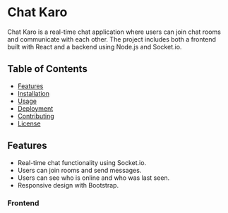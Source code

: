 # Chat Karo

Chat Karo is a real-time chat application where users can join chat rooms and communicate with each other. The project includes both a frontend built with React and a backend using Node.js and Socket.io.

## Table of Contents

- [Features](#features)
- [Installation](#installation)
- [Usage](#usage)
- [Deployment](#deployment)
- [Contributing](#contributing)
- [License](#license)

## Features

- Real-time chat functionality using Socket.io.
- Users can join rooms and send messages.
- Users can see who is online and who was last seen.
- Responsive design with Bootstrap.

### Frontend
